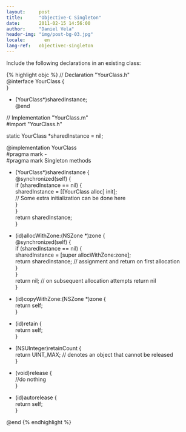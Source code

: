 ```yaml
---
layout:     post
title:      "Objective-C Singleton"
date:       2011-02-15 14:56:00
author:     "Daniel Vela"
header-img: "img/post-bg-03.jpg"
locale:       en
lang-ref:   objectivec-singleton
---
```


Include the following declarations in an existing class:

{% highlight objc %}
// Declaration "YourClass.h"  
@interface YourClass {  
}  
+ (YourClass*)sharedInstance;  
@end  

// Implementation "YourClass.m"  
#import "YourClass.h"  

static YourClass *sharedInstance = nil;  

@implementation YourClass  
#pragma mark -  
#pragma mark Singleton methods  
+ (YourClass*)sharedInstance {  
    @synchronized(self)  {  
        if (sharedInstance == nil) {  
            sharedInstance = [[YourClass alloc] init];  
            // Some extra initialization can be done here  
        }  
    }  
    return sharedInstance;  
}  

+ (id)allocWithZone:(NSZone *)zone {  
    @synchronized(self) {  
        if (sharedInstance == nil) {  
            sharedInstance = [super allocWithZone:zone];  
            return sharedInstance; // assignment and return on first allocation  
        }  
    }  
    return nil; // on subsequent allocation attempts return nil  
}  

- (id)copyWithZone:(NSZone *)zone {  
    return self;  
}  

- (id)retain {  
    return self;  
}  

- (NSUInteger)retainCount {  
    return UINT_MAX; // denotes an object that cannot be released  
} 

- (void)release {  
    //do nothing  
} 

- (id)autorelease {  
    return self;  
} 

@end
{% endhighlight %}
